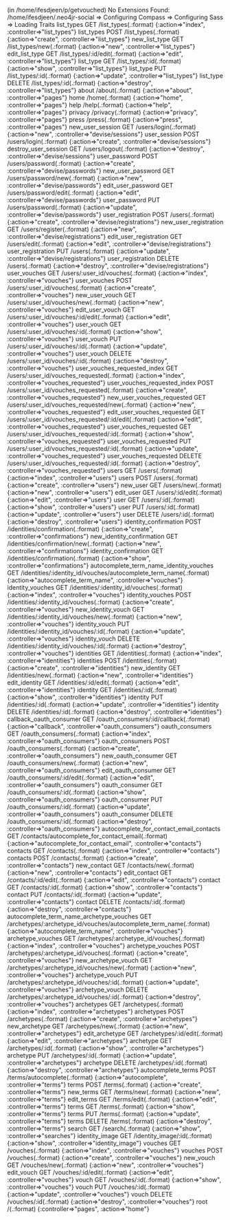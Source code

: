 (in /home/ifesdjeen/p/getvouched)
No Extensions Found: /home/ifesdjeen/.neo4jr-social
=> Configuring Compass
=> Configuring Sass
=> Loading Traits
                              list_types GET    /list_types(.:format)                                              {:action=>"index", :controller=>"list_types"}
                              list_types POST   /list_types(.:format)                                              {:action=>"create", :controller=>"list_types"}
                           new_list_type GET    /list_types/new(.:format)                                          {:action=>"new", :controller=>"list_types"}
                          edit_list_type GET    /list_types/:id/edit(.:format)                                     {:action=>"edit", :controller=>"list_types"}
                               list_type GET    /list_types/:id(.:format)                                          {:action=>"show", :controller=>"list_types"}
                               list_type PUT    /list_types/:id(.:format)                                          {:action=>"update", :controller=>"list_types"}
                               list_type DELETE /list_types/:id(.:format)                                          {:action=>"destroy", :controller=>"list_types"}
                                   about        /about(.:format)                                                   {:action=>"about", :controller=>"pages"}
                                    home        /home(.:format)                                                    {:action=>"home", :controller=>"pages"}
                                    help        /help(.:format)                                                    {:action=>"help", :controller=>"pages"}
                                 privacy        /privacy(.:format)                                                 {:action=>"privacy", :controller=>"pages"}
                                   press        /press(.:format)                                                   {:action=>"press", :controller=>"pages"}
                        new_user_session GET    /users/login(.:format)                                             {:action=>"new", :controller=>"devise/sessions"}
                            user_session POST   /users/login(.:format)                                             {:action=>"create", :controller=>"devise/sessions"}
                    destroy_user_session GET    /users/logout(.:format)                                            {:action=>"destroy", :controller=>"devise/sessions"}
                           user_password POST   /users/password(.:format)                                          {:action=>"create", :controller=>"devise/passwords"}
                       new_user_password GET    /users/password/new(.:format)                                      {:action=>"new", :controller=>"devise/passwords"}
                      edit_user_password GET    /users/password/edit(.:format)                                     {:action=>"edit", :controller=>"devise/passwords"}
                           user_password PUT    /users/password(.:format)                                          {:action=>"update", :controller=>"devise/passwords"}
                       user_registration POST   /users(.:format)                                                   {:action=>"create", :controller=>"devise/registrations"}
                   new_user_registration GET    /users/register(.:format)                                          {:action=>"new", :controller=>"devise/registrations"}
                  edit_user_registration GET    /users/edit(.:format)                                              {:action=>"edit", :controller=>"devise/registrations"}
                       user_registration PUT    /users(.:format)                                                   {:action=>"update", :controller=>"devise/registrations"}
                       user_registration DELETE /users(.:format)                                                   {:action=>"destroy", :controller=>"devise/registrations"}
                            user_vouches GET    /users/:user_id/vouches(.:format)                                  {:action=>"index", :controller=>"vouches"}
                            user_vouches POST   /users/:user_id/vouches(.:format)                                  {:action=>"create", :controller=>"vouches"}
                          new_user_vouch GET    /users/:user_id/vouches/new(.:format)                              {:action=>"new", :controller=>"vouches"}
                         edit_user_vouch GET    /users/:user_id/vouches/:id/edit(.:format)                         {:action=>"edit", :controller=>"vouches"}
                              user_vouch GET    /users/:user_id/vouches/:id(.:format)                              {:action=>"show", :controller=>"vouches"}
                              user_vouch PUT    /users/:user_id/vouches/:id(.:format)                              {:action=>"update", :controller=>"vouches"}
                              user_vouch DELETE /users/:user_id/vouches/:id(.:format)                              {:action=>"destroy", :controller=>"vouches"}
            user_vouches_requested_index GET    /users/:user_id/vouches_requested(.:format)                        {:action=>"index", :controller=>"vouches_requested"}
            user_vouches_requested_index POST   /users/:user_id/vouches_requested(.:format)                        {:action=>"create", :controller=>"vouches_requested"}
              new_user_vouches_requested GET    /users/:user_id/vouches_requested/new(.:format)                    {:action=>"new", :controller=>"vouches_requested"}
             edit_user_vouches_requested GET    /users/:user_id/vouches_requested/:id/edit(.:format)               {:action=>"edit", :controller=>"vouches_requested"}
                  user_vouches_requested GET    /users/:user_id/vouches_requested/:id(.:format)                    {:action=>"show", :controller=>"vouches_requested"}
                  user_vouches_requested PUT    /users/:user_id/vouches_requested/:id(.:format)                    {:action=>"update", :controller=>"vouches_requested"}
                  user_vouches_requested DELETE /users/:user_id/vouches_requested/:id(.:format)                    {:action=>"destroy", :controller=>"vouches_requested"}
                                   users GET    /users(.:format)                                                   {:action=>"index", :controller=>"users"}
                                   users POST   /users(.:format)                                                   {:action=>"create", :controller=>"users"}
                                new_user GET    /users/new(.:format)                                               {:action=>"new", :controller=>"users"}
                               edit_user GET    /users/:id/edit(.:format)                                          {:action=>"edit", :controller=>"users"}
                                    user GET    /users/:id(.:format)                                               {:action=>"show", :controller=>"users"}
                                    user PUT    /users/:id(.:format)                                               {:action=>"update", :controller=>"users"}
                                    user DELETE /users/:id(.:format)                                               {:action=>"destroy", :controller=>"users"}
                   identity_confirmation POST   /identities/confirmation(.:format)                                 {:action=>"create", :controller=>"confirmations"}
               new_identity_confirmation GET    /identities/confirmation/new(.:format)                             {:action=>"new", :controller=>"confirmations"}
                   identity_confirmation GET    /identities/confirmation(.:format)                                 {:action=>"show", :controller=>"confirmations"}
 autocomplete_term_name_identity_vouches GET    /identities/:identity_id/vouches/autocomplete_term_name(.:format)  {:action=>"autocomplete_term_name", :controller=>"vouches"}
                        identity_vouches GET    /identities/:identity_id/vouches(.:format)                         {:action=>"index", :controller=>"vouches"}
                        identity_vouches POST   /identities/:identity_id/vouches(.:format)                         {:action=>"create", :controller=>"vouches"}
                      new_identity_vouch GET    /identities/:identity_id/vouches/new(.:format)                     {:action=>"new", :controller=>"vouches"}
                          identity_vouch PUT    /identities/:identity_id/vouches/:id(.:format)                     {:action=>"update", :controller=>"vouches"}
                          identity_vouch DELETE /identities/:identity_id/vouches/:id(.:format)                     {:action=>"destroy", :controller=>"vouches"}
                              identities GET    /identities(.:format)                                              {:action=>"index", :controller=>"identities"}
                              identities POST   /identities(.:format)                                              {:action=>"create", :controller=>"identities"}
                            new_identity GET    /identities/new(.:format)                                          {:action=>"new", :controller=>"identities"}
                           edit_identity GET    /identities/:id/edit(.:format)                                     {:action=>"edit", :controller=>"identities"}
                                identity GET    /identities/:id(.:format)                                          {:action=>"show", :controller=>"identities"}
                                identity PUT    /identities/:id(.:format)                                          {:action=>"update", :controller=>"identities"}
                                identity DELETE /identities/:id(.:format)                                          {:action=>"destroy", :controller=>"identities"}
                 callback_oauth_consumer GET    /oauth_consumers/:id/callback(.:format)                            {:action=>"callback", :controller=>"oauth_consumers"}
                         oauth_consumers GET    /oauth_consumers(.:format)                                         {:action=>"index", :controller=>"oauth_consumers"}
                         oauth_consumers POST   /oauth_consumers(.:format)                                         {:action=>"create", :controller=>"oauth_consumers"}
                      new_oauth_consumer GET    /oauth_consumers/new(.:format)                                     {:action=>"new", :controller=>"oauth_consumers"}
                     edit_oauth_consumer GET    /oauth_consumers/:id/edit(.:format)                                {:action=>"edit", :controller=>"oauth_consumers"}
                          oauth_consumer GET    /oauth_consumers/:id(.:format)                                     {:action=>"show", :controller=>"oauth_consumers"}
                          oauth_consumer PUT    /oauth_consumers/:id(.:format)                                     {:action=>"update", :controller=>"oauth_consumers"}
                          oauth_consumer DELETE /oauth_consumers/:id(.:format)                                     {:action=>"destroy", :controller=>"oauth_consumers"}
 autocomplete_for_contact_email_contacts GET    /contacts/autocomplete_for_contact_email(.:format)                 {:action=>"autocomplete_for_contact_email", :controller=>"contacts"}
                                contacts GET    /contacts(.:format)                                                {:action=>"index", :controller=>"contacts"}
                                contacts POST   /contacts(.:format)                                                {:action=>"create", :controller=>"contacts"}
                             new_contact GET    /contacts/new(.:format)                                            {:action=>"new", :controller=>"contacts"}
                            edit_contact GET    /contacts/:id/edit(.:format)                                       {:action=>"edit", :controller=>"contacts"}
                                 contact GET    /contacts/:id(.:format)                                            {:action=>"show", :controller=>"contacts"}
                                 contact PUT    /contacts/:id(.:format)                                            {:action=>"update", :controller=>"contacts"}
                                 contact DELETE /contacts/:id(.:format)                                            {:action=>"destroy", :controller=>"contacts"}
autocomplete_term_name_archetype_vouches GET    /archetypes/:archetype_id/vouches/autocomplete_term_name(.:format) {:action=>"autocomplete_term_name", :controller=>"vouches"}
                       archetype_vouches GET    /archetypes/:archetype_id/vouches(.:format)                        {:action=>"index", :controller=>"vouches"}
                       archetype_vouches POST   /archetypes/:archetype_id/vouches(.:format)                        {:action=>"create", :controller=>"vouches"}
                     new_archetype_vouch GET    /archetypes/:archetype_id/vouches/new(.:format)                    {:action=>"new", :controller=>"vouches"}
                         archetype_vouch PUT    /archetypes/:archetype_id/vouches/:id(.:format)                    {:action=>"update", :controller=>"vouches"}
                         archetype_vouch DELETE /archetypes/:archetype_id/vouches/:id(.:format)                    {:action=>"destroy", :controller=>"vouches"}
                              archetypes GET    /archetypes(.:format)                                              {:action=>"index", :controller=>"archetypes"}
                              archetypes POST   /archetypes(.:format)                                              {:action=>"create", :controller=>"archetypes"}
                           new_archetype GET    /archetypes/new(.:format)                                          {:action=>"new", :controller=>"archetypes"}
                          edit_archetype GET    /archetypes/:id/edit(.:format)                                     {:action=>"edit", :controller=>"archetypes"}
                               archetype GET    /archetypes/:id(.:format)                                          {:action=>"show", :controller=>"archetypes"}
                               archetype PUT    /archetypes/:id(.:format)                                          {:action=>"update", :controller=>"archetypes"}
                               archetype DELETE /archetypes/:id(.:format)                                          {:action=>"destroy", :controller=>"archetypes"}
                      autocomplete_terms POST   /terms/autocomplete(.:format)                                      {:action=>"autocomplete", :controller=>"terms"}
                                   terms POST   /terms(.:format)                                                   {:action=>"create", :controller=>"terms"}
                               new_terms GET    /terms/new(.:format)                                               {:action=>"new", :controller=>"terms"}
                              edit_terms GET    /terms/edit(.:format)                                              {:action=>"edit", :controller=>"terms"}
                                   terms GET    /terms(.:format)                                                   {:action=>"show", :controller=>"terms"}
                                   terms PUT    /terms(.:format)                                                   {:action=>"update", :controller=>"terms"}
                                   terms DELETE /terms(.:format)                                                   {:action=>"destroy", :controller=>"terms"}
                                  search GET    /search(.:format)                                                  {:action=>"show", :controller=>"searches"}
                          identity_image GET    /identity_image/:id(.:format)                                      {:action=>"show", :controller=>"identity_image"}
                                 vouches GET    /vouches(.:format)                                                 {:action=>"index", :controller=>"vouches"}
                                 vouches POST   /vouches(.:format)                                                 {:action=>"create", :controller=>"vouches"}
                               new_vouch GET    /vouches/new(.:format)                                             {:action=>"new", :controller=>"vouches"}
                              edit_vouch GET    /vouches/:id/edit(.:format)                                        {:action=>"edit", :controller=>"vouches"}
                                   vouch GET    /vouches/:id(.:format)                                             {:action=>"show", :controller=>"vouches"}
                                   vouch PUT    /vouches/:id(.:format)                                             {:action=>"update", :controller=>"vouches"}
                                   vouch DELETE /vouches/:id(.:format)                                             {:action=>"destroy", :controller=>"vouches"}
                                    root        /(.:format)                                                        {:controller=>"pages", :action=>"home"}
